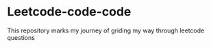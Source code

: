 # Leetcode-code-code
This repository marks my journey of griding my way through leetcode questions 
